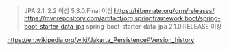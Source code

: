 


> JPA 2.1, 2.2 이상 5.3.0.Final 이상
>https://hibernate.org/orm/releases/
> https://mvnrepository.com/artifact/org.springframework.boot/spring-boot-starter-data-jpa
>spring-boot-starter-data-jpa 2.1.0.RELEASE 이상




https://en.wikipedia.org/wiki/Jakarta_Persistence#Version_history